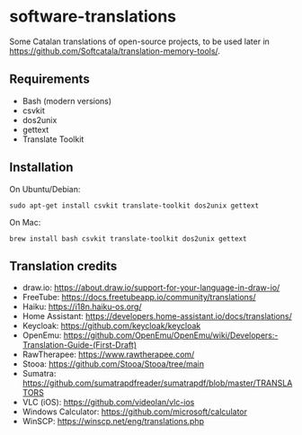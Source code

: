 # software-translations

Some Catalan translations of open-source projects, to be used later in
https://github.com/Softcatala/translation-memory-tools/.

## Requirements

* Bash (modern versions)
* csvkit
* dos2unix
* gettext
* Translate Toolkit

## Installation

On Ubuntu/Debian:

```
sudo apt-get install csvkit translate-toolkit dos2unix gettext
```

On Mac:
```
brew install bash csvkit translate-toolkit dos2unix gettext
```

## Translation credits

* draw.io: https://about.draw.io/support-for-your-language-in-draw-io/
* FreeTube: https://docs.freetubeapp.io/community/translations/
* Haiku: https://i18n.haiku-os.org/
* Home Assistant: https://developers.home-assistant.io/docs/translations/
* Keycloak: https://github.com/keycloak/keycloak
* OpenEmu: https://github.com/OpenEmu/OpenEmu/wiki/Developers:-Translation-Guide-(First-Draft)
* RawTherapee: https://www.rawtherapee.com/
* Stooa: https://github.com/Stooa/Stooa/tree/main
* Sumatra: https://github.com/sumatrapdfreader/sumatrapdf/blob/master/TRANSLATORS
* VLC (iOS): https://github.com/videolan/vlc-ios
* Windows Calculator: https://github.com/microsoft/calculator
* WinSCP: https://winscp.net/eng/translations.php
